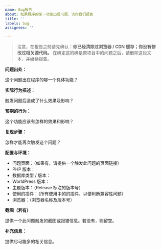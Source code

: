 ```yaml
---
name: Bug报告
about: 如果程序的某一功能出现问题，请向我们报告
title: ''
labels: bug
assignees: ''

---
```


> 注意，在报告之前请先确认：**你已经清除过浏览器 / CDN 缓存；你没有修改过相关源代码。**
> 在确定这的确是原项目中的问题之后，请删除这段文本，并继续报告。

**问题出处：**

这个问题出在程序的哪一个具体功能？

**实际行为描述：**

触发问题后造成了什么效果及影响？

**预期的行为：**

这个功能应该有怎样的效果和影响？

**复现步骤：**

怎样才能再次触发这个问题？

**配置与环境：**

- 问题页面：（如果有，请提供一个触发此问题的页面链接）
- PHP 版本：
- 数据库类型 / 版本：
- WorldPress 版本：
- 主题版本：（Release 标注的版本号）
- 使用的插件：（所有使用中的的插件，以便判断兼容性问题）
- 浏览器：（浏览器名称及版本号）

**截图（若有）**

提供一个此问题触发的截图或报错信息。若没有，则留空。

**补充信息：**

提供尽可能多的相关信息。
